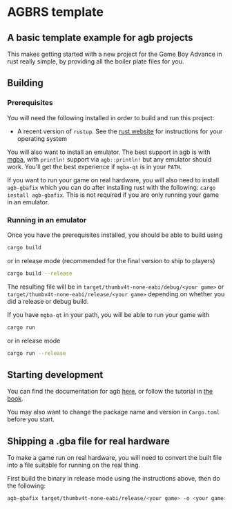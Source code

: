 # AGBRS template

## A basic template example for agb projects

This makes getting started with a new project for the Game Boy Advance in rust really simple, by providing
all the boiler plate files for you.

## Building

### Prerequisites

You will need the following installed in order to build and run this project:

- A recent version of `rustup`. See the [rust website](https://www.rust-lang.org/tools/install) for instructions for your operating system

You will also want to install an emulator. The best support in agb is with [mgba](https://mgba.io), with
`println!` support via `agb::println!` but any emulator should work. You'll get the best experience if
`mgba-qt` is in your `PATH`.

If you want to run your game on real hardware, you will also need to install `agb-gbafix` which you can do after installing
rust with the following: `cargo install agb-gbafix`. This is not required if you are only running your game in an emulator.

### Running in an emulator

Once you have the prerequisites installed, you should be able to build using

```sh
cargo build
```

or in release mode (recommended for the final version to ship to players)

```sh
cargo build --release
```

The resulting file will be in `target/thumbv4t-none-eabi/debug/<your game>` or `target/thumbv4t-none-eabi/release/<your game>` depending on
whether you did a release or debug build.

If you have `mgba-qt` in your path, you will be able to run your game with

```sh
cargo run
```

or in release mode

```sh
cargo run --release
```

## Starting development

You can find the documentation for agb [here](https://docs.rs/agb/latest/agb/), or follow the tutorial in [the book](https://agbrs.dev/book/).

You may also want to change the package name and version in `Cargo.toml` before you start.

## Shipping a .gba file for real hardware

To make a game run on real hardware, you will need to convert the built file into a file suitable for
running on the real thing.

First build the binary in release mode using the instructions above, then do the following:

```sh
agb-gbafix target/thumbv4t-none-eabi/release/<your game> -o <your game>.gba
```
